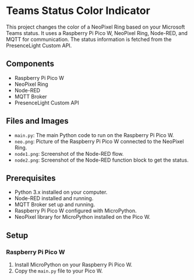 # Teams Status Color Indicator

This project changes the color of a NeoPixel Ring based on your Microsoft Teams status. It uses a Raspberry Pi Pico W, NeoPixel Ring, Node-RED, and MQTT for communication. The status information is fetched from the PresenceLight Custom API.

## Components

- Raspberry Pi Pico W
- NeoPixel Ring
- Node-RED
- MQTT Broker
- PresenceLight Custom API

## Files and Images

- `main.py`: The main Python code to run on the Raspberry Pi Pico W.
- `neo.png`: Picture of the Raspberry Pi Pico W connected to the NeoPixel Ring.
- `node1.png`: Screenshot of the Node-RED flow.
- `node2.png`: Screenshot of the Node-RED function block to get the status.

## Prerequisites

- Python 3.x installed on your computer.
- Node-RED installed and running.
- MQTT Broker set up and running.
- Raspberry Pi Pico W configured with MicroPython.
- NeoPixel library for MicroPython installed on the Pico W.

## Setup

### Raspberry Pi Pico W

1. Install MicroPython on your Raspberry Pi Pico W.
2. Copy the `main.py` file to your Pico W.


